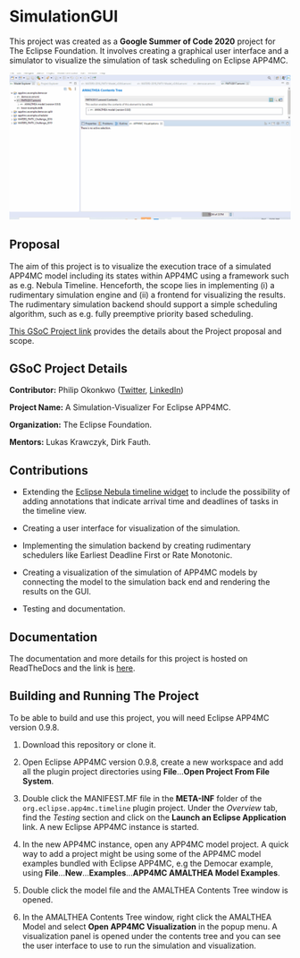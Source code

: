 # SimulationGUI
This project was created as a **Google Summer of Code 2020** project for The Eclipse Foundation. It involves creating a graphical user interface and a simulator to visualize the simulation of task scheduling on Eclipse APP4MC.

![Final Result](docs/source/contents/images/finalresult.gif)


## Proposal
The aim of this project is to visualize the execution trace of a simulated APP4MC model including its states within APP4MC using a framework such as e.g. Nebula Timeline. Henceforth, the scope lies in implementing (i) a rudimentary simulation engine and (ii) a frontend for visualizing the results. The rudimentary simulation backend should support a simple scheduling algorithm, such as e.g. fully preemptive priority based scheduling.

[This GSoC Project link](https://summerofcode.withgoogle.com/projects/#4648063622184960) provides the details about the Project proposal and scope.


## GSoC Project Details
**Contributor:** Philip Okonkwo ([Twitter](twitter.com/@npkompleet), [LinkedIn](https://www.linkedin.com/in/philip-okonkwo-201aa163/))

**Project Name:** A Simulation-Visualizer For Eclipse APP4MC.

**Organization:** The Eclipse Foundation.

**Mentors:** Lukas Krawczyk, Dirk Fauth.


## Contributions
*   Extending the [Eclipse Nebula timeline widget](https://www.eclipse.org/nebula/widgets/timeline/timeline.php) to include the possibility of adding annotations that indicate arrival time and deadlines of tasks in the timeline view.

*   Creating a user interface for visualization of the simulation.
    
*   Implementing the simulation backend by creating rudimentary schedulers like Earliest Deadline First or Rate Monotonic.

*   Creating a visualization of the simulation of APP4MC models by connecting the model to the simulation back end and rendering the results on the GUI.

*   Testing and documentation.


## Documentation
The documentation and more details for this project is hosted on ReadTheDocs and the link is [here](https://simulationgui.readthedocs.io/en/latest/#).


## Building and Running The Project
To be able to build and use this project, you will need Eclipse APP4MC version 0.9.8.

1.  Download this repository or clone it.

2.  Open Eclipse APP4MC version 0.9.8, create a new workspace and add all the plugin project directories using **File**...**Open Project From File System**.

3. Double click the MANIFEST.MF file in the **META-INF** folder of the `org.eclipse.app4mc.timeline` plugin project. Under the _Overview_ tab, find the _Testing_ section and click on the __Launch an Eclipse Application__ link. A new Eclipse APP4MC instance is started.

4.  In the new APP4MC instance, open any APP4MC model project. A quick way to add a project might be using some of the APP4MC model examples bundled with Eclipse APP4MC, e.g the Democar example, using **File**...**New**...**Examples**...**APP4MC AMALTHEA Model Examples**.

5. Double click the model file and the AMALTHEA Contents Tree window is opened. 

6.  In the AMALTHEA Contents Tree window, right click the AMALTHEA Model and select __Open APP4MC Visualization__ in the popup menu. A visualization panel is opened under the contents tree and you can see the user interface to use to run the simulation and visualization.
